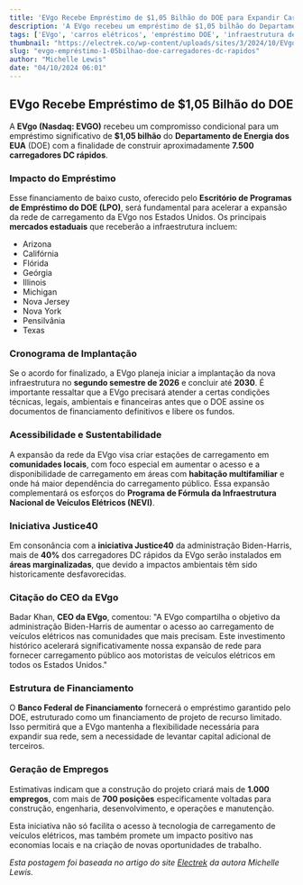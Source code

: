 ```yaml
---
title: 'EVgo Recebe Empréstimo de $1,05 Bilhão do DOE para Expandir Carregadores DC Rápidos'
description: 'A EVgo recebeu um empréstimo de $1,05 bilhão do Departamento de Energia dos EUA para implementar 7.500 carregadores DC rápidos em várias localidades, promovendo maior acessibilidade e impulsionando a infraestrutura de veículos elétricos nos EUA.'
tags: ['EVgo', 'carros elétricos', 'empréstimo DOE', 'infraestrutura de carregamento', 'sustentabilidade']
thumbnail: "https://electrek.co/wp-content/uploads/sites/3/2024/10/EVgo_station_near_multifamily.jpg_download1_gl1_1b8vbag__gcl_au_NDY2NDI3MTAuMTcyMzU4MTAxMA.__ga_ODg5NTk2NDk4LjE2OTgxNzk3NTI.jpg?quality=82&strip=all&w=1600"
slug: "evgo-empréstimo-1-05bilhao-doe-carregadores-dc-rapidos"
author: "Michelle Lewis"
date: "04/10/2024 06:01"
---
```


## EVgo Recebe Empréstimo de $1,05 Bilhão do DOE  
A **EVgo (Nasdaq: EVGO)** recebeu um compromisso condicional para um empréstimo significativo de **$1,05 bilhão** do **Departamento de Energia dos EUA** (DOE) com a finalidade de construir aproximadamente **7.500 carregadores DC rápidos**.

### Impacto do Empréstimo  
Esse financiamento de baixo custo, oferecido pelo **Escritório de Programas de Empréstimo do DOE (LPO)**, será fundamental para acelerar a expansão da rede de carregamento da EVgo nos Estados Unidos. Os principais **mercados estaduais** que receberão a infraestrutura incluem:
- Arizona  
- Califórnia  
- Flórida  
- Geórgia  
- Illinois  
- Michigan  
- Nova Jersey  
- Nova York  
- Pensilvânia  
- Texas  

### Cronograma de Implantação  
Se o acordo for finalizado, a EVgo planeja iniciar a implantação da nova infraestrutura no **segundo semestre de 2026** e concluir até **2030**. É importante ressaltar que a EVgo precisará atender a certas condições técnicas, legais, ambientais e financeiras antes que o DOE assine os documentos de financiamento definitivos e libere os fundos.

### Acessibilidade e Sustentabilidade  
A expansão da rede da EVgo visa criar estações de carregamento em **comunidades locais**, com foco especial em aumentar o acesso e a disponibilidade de carregamento em áreas com **habitação multifamiliar** e onde há maior dependência do carregamento público. Essa expansão complementará os esforços do **Programa de Fórmula da Infraestrutura Nacional de Veículos Elétricos (NEVI)**.

### Iniciativa Justice40  
Em consonância com a **iniciativa Justice40** da administração Biden-Harris, mais de **40%** dos carregadores DC rápidos da EVgo serão instalados em **áreas marginalizadas**, que devido a impactos ambientais têm sido historicamente desfavorecidas.

### Citação do CEO da EVgo  
Badar Khan, **CEO da EVgo**, comentou: "A EVgo compartilha o objetivo da administração Biden-Harris de aumentar o acesso ao carregamento de veículos elétricos nas comunidades que mais precisam. Este investimento histórico acelerará significativamente nossa expansão de rede para fornecer carregamento público aos motoristas de veículos elétricos em todos os Estados Unidos."

### Estrutura de Financiamento  
O **Banco Federal de Financiamento** fornecerá o empréstimo garantido pelo DOE, estruturado como um financiamento de projeto de recurso limitado. Isso permitirá que a EVgo mantenha a flexibilidade necessária para expandir sua rede, sem a necessidade de levantar capital adicional de terceiros.

### Geração de Empregos  
Estimativas indicam que a construção do projeto criará mais de **1.000 empregos**, com mais de **700 posições** especificamente voltadas para construção, engenharia, desenvolvimento, e operações e manutenção.

Esta iniciativa não só facilita o acesso à tecnologia de carregamento de veículos elétricos, mas também promete um impacto positivo nas economias locais e na criação de novas oportunidades de trabalho.

*Esta postagem foi baseada no artigo do site [Electrek](https://electrek.co/2024/10/03/evgo-gets-a-1-05b-doe-loan-for-7500-dc-fast-chargers/) da autora Michelle Lewis.*